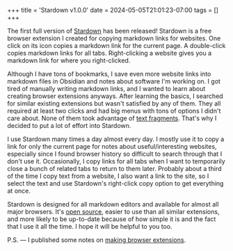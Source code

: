 +++
title = 'Stardown v1.0.0'
date = 2024-05-05T21:01:23-07:00
tags = []
+++

The first full version of [Stardown](https://github.com/wheelercj/Stardown) has been released! Stardown is a free browser extension I created for copying markdown links for websites. One click on its icon copies a markdown link for the current page. A double-click copies markdown links for all tabs. Right-clicking a website gives you a markdown link for where you right-clicked.

Although I have tons of bookmarks, I save even more website links into markdown files in Obsidian and notes about software I'm working on. I got tired of manually writing markdown links, and I wanted to learn about creating browser extensions anyways. After learning the basics, I searched for similar existing extensions but wasn't satisfied by any of them. They all required at least two clicks and had big menus with tons of options I didn't care about. None of them took advantage of [text fragments](https://web.dev/articles/text-fragments). That's why I decided to put a lot of effort into Stardown.

I use Stardown many times a day almost every day. I mostly use it to copy a link for only the current page for notes about useful/interesting websites, especially since I found browser history so difficult to search through that I don't use it. Occasionally, I copy links for all tabs when I want to temporarily close a bunch of related tabs to return to them later. Probably about a third of the time I copy text from a website, I also want a link to the site, so I select the text and use Stardown's right-click copy option to get everything at once.

Stardown is designed for all markdown editors and available for almost all major browsers. It's [open source](https://github.com/wheelercj/Stardown), easier to use than all similar extensions, and more likely to be up-to-date because of how simple it is and the fact that I use it all the time. I hope it will be helpful to you too.

P.S. — I published some notes on [making browser extensions](/posts/making-browser-extensions/).
